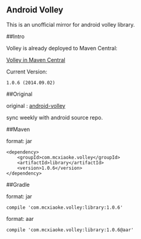 Android Volley
----------
This is an unofficial mirror for android volley library.

##Intro

Volley is already deployed to Maven Central:

[Volley in Maven Central](http://search.maven.org/#search|ga|1|com.mcxiaoke.volley)


Current Version:

    1.0.6 (2014.09.02)

##Original

original :  [android-volley](https://android.googlesource.com/platform/frameworks/volley)
    
sync weekly with android source repo.


##Maven

format: jar

```
<dependency>
    <groupId>com.mcxiaoke.volley</groupId>
    <artifactId>library</artifactId>
    <version>1.0.6</version>
</dependency>
```


##Gradle

format: jar

```
compile 'com.mcxiaoke.volley:library:1.0.6'
```


format: aar

```
compile 'com.mcxiaoke.volley:library:1.0.6@aar'
```


